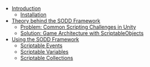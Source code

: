 ﻿* [Introduction](index.md)
    * [Installation](Installation.md)
* [Theory behind the SODD Framework](Theory.md)
    * [Problem: Common Scripting Challenges in Unity](Problems.md)
    * [Solution: Game Architecture with ScriptableObjects](GameArchitecture.md)
* [Using the SODD Framework]()
    * [Scriptable Events](Events.md)
    * [Scriptable Variables](Variables.md)
    * [Scriptable Collections](Collections.md)